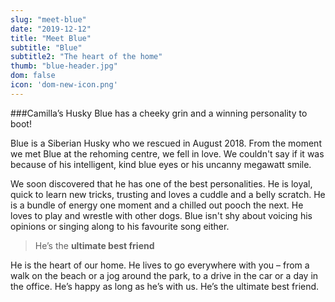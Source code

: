 ```yaml
---
slug: "meet-blue"
date: "2019-12-12"
title: "Meet Blue"
subtitle: "Blue"
subtitle2: "The heart of the home"
thumb: "blue-header.jpg"
dom: false
icon: 'dom-new-icon.png'
---
```


###Camilla’s Husky Blue has a cheeky grin and a winning personality to boot!    

Blue is a Siberian Husky who we rescued in August 2018. From the moment we met Blue at the rehoming centre, we fell in love. We couldn't say if it was because of his intelligent, kind blue eyes or his uncanny megawatt smile.

We soon discovered that he has one of the best personalities. He is loyal, quick to learn new tricks, trusting and loves a cuddle and a belly scratch. He is a bundle of energy one moment and a chilled out pooch the next. He loves to play and wrestle with other dogs. Blue isn't shy about voicing his opinions or singing along to his favourite song either.

> He’s the **ultimate best friend**

He is the heart of our home. He lives to go everywhere with you – from a walk on the beach or a jog around the park, to a drive in the car or a day in the office. He’s happy as long as he’s with us. He’s the ultimate best friend.
